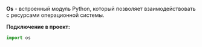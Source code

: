 **Os** - встроенный модуль Python, который позволяет взаимодействовать с ресурсами операционной системы.

**Подключение в проект:**

```Python
import os
```

